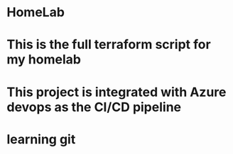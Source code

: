 # HomeLab

# This is the full terraform script for my homelab 

# This project is integrated with Azure devops as the CI/CD pipeline

# learning git
